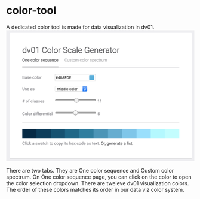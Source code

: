 # color-tool
A dedicated color tool is made for data visualization in dv01. 
![GitHub Logo](/intro/one_color.png)

There are two tabs. They are One color sequence and Custom color spectrum.
On One color sequence page, you can click on the color to open the color selection dropdown. 
There are tweleve dv01 visualization colors. The order of these colors matches its order in our data viz color system.

